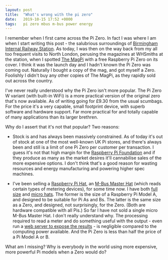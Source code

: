 ```yaml
---
layout: post
title:  "What's wrong with the pi zero"
date:   2019-10-15 17:52 +0000
tags:   pi zero mbus m-bus power energy
---
```


I remember when I first came across the Pi Zero.  In fact I was where I am when I start writing this post - the salubrious surroundings of [Birmingham Internal Railway Station](https://www.nationalrail.co.uk/stations/BHI/details.aspx).  As today, I was then on the way back from my all too frequent visits to North London, perusing the magazines at WHSmiths at the station, when I spotted [The MagPi](https://www.raspberrypi.org/magpi/issues/40/) with a free Raspberry Pi Zero on its cover.  I think it was the launch day and I hadn't known the Pi Zero was coming out.  Naturally I bought a copy of the mag, and got myself a Zero.  Foolishly I didn't buy any other copies of The MagPi, as they rapidly sold out across the country.  

I've never really understood why the Pi Zero isn't more popular.  The Pi Zero W variant (with built-in WiFi) is a more practical version of the original zero that's now available.  As of writing going for £9.30 from the usual scumbags.  For the price it's a very capable, small footprint device, with superb software and hardware support.  Far more practical for and totally capable of many applications than its larger brethren.

Why do I assert that it's not that popular?  Two reasons:

* Stock is and has always been massively constrained.  As of today it's out of stock at one of the most well-known UK Pi stores, and there's always been and still is a limit of one Pi Zero per customer per transaction.  I guess it's not that high margin for the [Raspberry Pi Foundation](https://www.raspberrypi.org/) and if they produce as many as the market desires it'll cannabilise sales of the more expensive options.  I don't think that's a good reason for wasting resources and energy manufacturing and powering higher spec machines.

* I've been selling a [Raspberry Pi Hat](https://github.com/raspberrypi/hats), an [M-Bus Master Hat](https://www.packom.net/m-bus-master-hat/) (which reads certain types of metering devices), for some time now.  I have both [full size](https://github.com/raspberrypi/hats/blob/master/hat-board-mechanical.pdf) and [micro hats](https://github.com/raspberrypi/hats/blob/master/uhat-board-mechanical.pdf).  The former is the size of a Raspberry Pi Model A, and designed to be suitable for Pi As and Bs.  The latter is the same size as a Zero, and designed, not surprisingly, for the Zero.  (Both are hardware compatible with all Pis.)  So far I have not sold a single micro M-Bus Master Hat.  I don't really understand why.  The processing required to read a meter and do something useful with the output - even run a [web server to expose the results](https://github.com/packom/mbus-httpd) - is negligible compared to the computing power available.  And the Pi Zero is less than half the price of a Pi Model A or B.  

What am I missing?  Why is everybody in the world using more expensive, more powerful Pi models when a Zero would do?